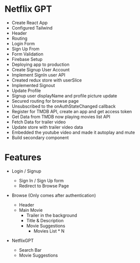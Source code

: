 # Netflix GPT

- Create React App
- Configured Tailwind
- Header
- Routing
- Login Form
- Sign Up From
- Form Validation
- Firebase Setup
- Deploying app to production
- Create Signup User Account
- Implement SignIn user API
- Created redux store with userSlice
- Implemented Signout
- Update Profile
- Signup user displayName and profile picture update
- Secured routing for browse page
- Unsubscribed to the onAuthStateChanged callback
- Register for TMDB API, create an app and get access token
- Get Data from TMDB now playing movies list API
- Fetch Data for trailer video
- Update store with trailer video data
- Embedded the youtube video and made it autoplay and mute
- Build secondary component

# Features

- Login / Signup
  - Sign In / Sign Up form
  - Redirect to Browse Page
- Browse (Only comes after authentication)

  - Header
  - Main Movie
    - Trailer in the background
    - Title & Description
    - Movie Suggestions
      - Movies List \* N

- NetflixGPT
  - Search Bar
  - Movie Suggestions
